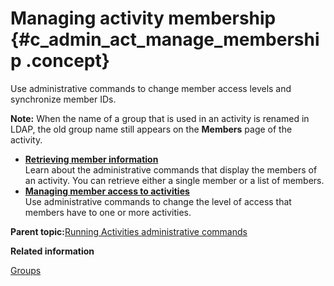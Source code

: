 # Managing activity membership {#c_admin_act_manage_membership .concept}

Use administrative commands to change member access levels and synchronize member IDs.

**Note:** When the name of a group that is used in an activity is renamed in LDAP, the old group name still appears on the **Members** page of the activity.

-   **[Retrieving member information](../admin/t_admin_act_manage_membership.md)**  
Learn about the administrative commands that display the members of an activity. You can retrieve either a single member or a list of members.
-   **[Managing member access to activities](../admin/t_admin_act_manage_access.md)**  
Use administrative commands to change the level of access that members have to one or more activities.

**Parent topic:**[Running Activities administrative commands](../admin/t_admin_act_change_admin_props.md)

**Related information**  


[Groups](../admin/c_admin_common_groups.md)

